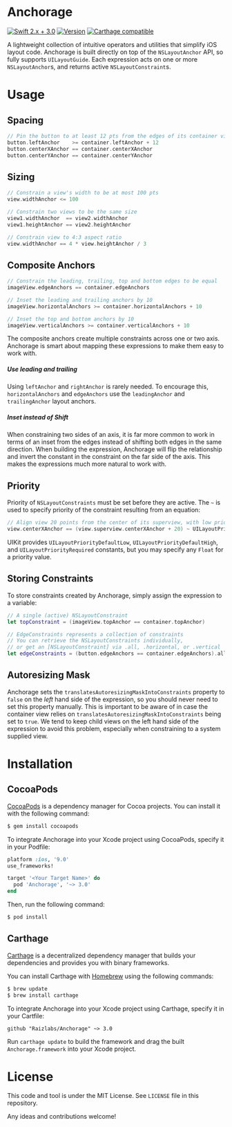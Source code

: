 # Anchorage

[![Swift 2.x + 3.0](https://img.shields.io/badge/Swift-2.3%20+%203.0-orange.svg?style=flat)](https://swift.org)
[![Version](https://img.shields.io/cocoapods/v/Anchorage.svg?style=flat)](https://cocoadocs.org/docsets/Anchorage)
[![Carthage compatible](https://img.shields.io/badge/Carthage-compatible-4BC51D.svg?style=flat)](https://github.com/Carthage/Carthage)

A lightweight collection of intuitive operators and utilities that simplify iOS layout code. Anchorage is built directly on top of the `NSLayoutAnchor` API, so fully supports `UILayoutGuide`.
Each expression acts on one or more `NSLayoutAnchor`s, and returns active `NSLayoutConstraint`s.

# Usage

## Spacing

```swift
// Pin the button to at least 12 pts from the edges of its container view, and center it
button.leftAnchor    >= container.leftAnchor + 12
button.centerXAnchor == container.centerXAnchor
button.centerYAnchor == container.centerYAnchor
```
## Sizing

```swift
// Constrain a view's width to be at most 100 pts
view.widthAnchor <= 100

// Constrain two views to be the same size
view1.widthAnchor  == view2.widthAnchor
view1.heightAnchor == view2.heightAnchor

// Constrain view to 4:3 aspect ratio
view.widthAnchor == 4 * view.heightAnchor / 3
```

## Composite Anchors

```swift
// Constrain the leading, trailing, top and bottom edges to be equal
imageView.edgeAnchors == container.edgeAnchors

// Inset the leading and trailing anchors by 10
imageView.horizontalAnchors >= container.horizontalAnchors + 10

// Inset the top and bottom anchors by 10
imageView.verticalAnchors >= container.verticalAnchors + 10
```

The composite anchors create multiple constraints across one or two axis. Anchorage is smart about mapping these expressions to make them easy to work with.

##### Use leading and trailing
Using `leftAnchor` and `rightAnchor` is rarely needed. To encourage this, `horizontalAnchors` and `edgeAnchors` use the `leadingAnchor` and `trailingAnchor` layout anchors.

##### Inset instead of Shift
When constraining two sides of an axis, it is far more common to work in terms of an inset from the edges instead of shifting both edges in the same direction. When building the expression, Anchorage will flip the relationship and invert the constant in the constraint on the far side of the axis. This makes the expressions much more natural to work with.


## Priority

Priority of `NSLayoutConstraints` must be set before they are active.
The `~` is used to specify priority of the constraint resulting from an equation:

```swift
// Align view 20 points from the center of its superview, with low priority
view.centerXAnchor == (view.superview.centerXAnchor + 20) ~ UILayoutPriorityDefaultLow
```

UIKit provides `UILayoutPriorityDefaultLow`, `UILayoutPriorityDefaultHigh`, and `UILayoutPriorityRequired` constants,
but you may specify any `Float` for a priority value.

## Storing Constraints

To store constraints created by Anchorage, simply assign the expression to a variable:

```swift
// A single (active) NSLayoutConstraint
let topConstraint = (imageView.topAnchor == container.topAnchor)

// EdgeConstraints represents a collection of constraints
// You can retrieve the NSLayoutConstraints individually,
// or get an [NSLayoutConstraint] via .all, .horizontal, or .vertical
let edgeConstraints = (button.edgeAnchors == container.edgeAnchors).all
```

## Autoresizing Mask

Anchorage sets the `translatesAutoresizingMaskIntoConstraints` property to `false` on the *left* hand side of the expression, so you should never need to set this property manually. This is important to be aware of in case the container view relies on `translatesAutoresizingMaskIntoConstraints` being set to `true`. We tend to keep child views on the left hand side of the expression to avoid this problem, especially when constraining to a system supplied view.

# Installation

## CocoaPods

[CocoaPods](https://cocoapods.org/) is a dependency manager for Cocoa projects.
You can install it with the following command:

```sh
$ gem install cocoapods
```

To integrate Anchorage into your Xcode project using CocoaPods, specify it in
your Podfile:

```ruby
platform :ios, '9.0'
use_frameworks!

target '<Your Target Name>' do
  pod 'Anchorage', '~> 3.0'
end
```
Then, run the following command:

```sh
$ pod install
```

## Carthage

[Carthage](https://github.com/Carthage/Carthage) is a decentralized dependency
manager that builds your dependencies and provides you with binary frameworks.

You can install Carthage with [Homebrew](https://brew.sh/) using the following commands:

```sh
$ brew update
$ brew install carthage
```

To integrate Anchorage into your Xcode project using Carthage, specify it in
your Cartfile:

```
github "Raizlabs/Anchorage" ~> 3.0
```

Run `carthage update` to build the framework and drag the built
`Anchorage.framework` into your Xcode project.

# License

This code and tool is under the MIT License. See `LICENSE` file in this repository.

Any ideas and contributions welcome!
